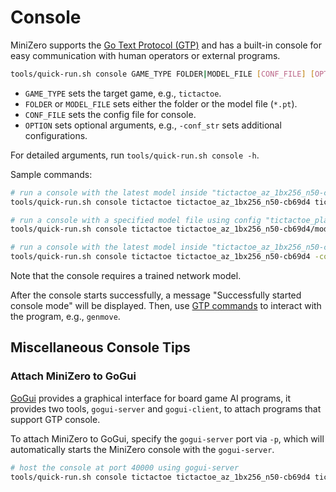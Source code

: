 # Console

MiniZero supports the [Go Text Protocol (GTP)](http://www.lysator.liu.se/~gunnar/gtp/) and has a built-in console for easy communication with human operators or external programs.

```bash
tools/quick-run.sh console GAME_TYPE FOLDER|MODEL_FILE [CONF_FILE] [OPTION]...
```

* `GAME_TYPE` sets the target game, e.g., `tictactoe`.
* `FOLDER` or `MODEL_FILE` sets either the folder or the model file (`*.pt`).
* `CONF_FILE` sets the config file for console.
* `OPTION` sets optional arguments, e.g., `-conf_str` sets additional configurations.

For detailed arguments, run `tools/quick-run.sh console -h`.

Sample commands:

```bash
# run a console with the latest model inside "tictactoe_az_1bx256_n50-cb69d4" using config "tictactoe_play.cfg"
tools/quick-run.sh console tictactoe tictactoe_az_1bx256_n50-cb69d4 tictactoe_play.cfg

# run a console with a specified model file using config "tictactoe_play.cfg"
tools/quick-run.sh console tictactoe tictactoe_az_1bx256_n50-cb69d4/model/weight_iter_25000.pt tictactoe_play.cfg

# run a console with the latest model inside "tictactoe_az_1bx256_n50-cb69d4" using its default config file, and overwrite several settings for console
tools/quick-run.sh console tictactoe tictactoe_az_1bx256_n50-cb69d4 -conf_str actor_select_action_by_count=true:actor_use_dirichlet_noise=false:actor_num_simulation=200
```

Note that the console requires a trained network model.

After the console starts successfully, a message "Successfully started console mode" will be displayed.
Then, use [GTP commands](https://www.gnu.org/software/gnugo/gnugo_19.html) to interact with the program, e.g., `genmove`.

## Miscellaneous Console Tips

### Attach MiniZero to GoGui

[GoGui](https://github.com/Remi-Coulom/gogui) provides a graphical interface for board game AI programs, it provides two tools, `gogui-server` and `gogui-client`, to attach programs that support GTP console.

To attach MiniZero to GoGui, specify the `gogui-server` port via `-p`, which will automatically starts the MiniZero console with the `gogui-server`.

```bash
# host the console at port 40000 using gogui-server
tools/quick-run.sh console tictactoe tictactoe_az_1bx256_n50-cb69d4 tictactoe_play.cfg -p 40000
```
